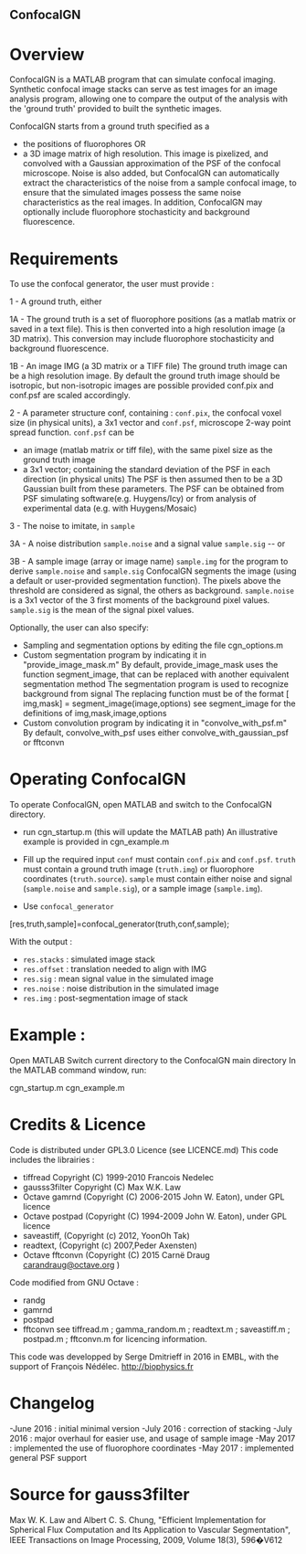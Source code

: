 ## ConfocalGN

# Overview

ConfocalGN is a MATLAB program that can simulate confocal imaging.
Synthetic confocal image stacks can serve as test images for an image analysis
program, allowing one to compare the output of the analysis with the 'ground truth'
provided to built the synthetic images.

ConfocalGN starts from a ground truth specified as a
- the positions of fluorophores
OR
- a 3D image matrix of high resolution. 
This image is pixelized, and convolved with a Gaussian approximation of the PSF 
of the confocal microscope. 
Noise is also added, but ConfocalGN can automatically extract the characteristics
of the noise from a sample confocal image, to ensure that the simulated images
possess the same noise characteristics as the real images. In addition, ConfocalGN may optionally include
fluorophore stochasticity and background fluorescence.

# Requirements

To use the confocal generator, the user must provide :

1 - A ground truth, either

1A - The ground truth is a set of fluorophore positions (as a matlab matrix or saved in a text file). 
This is then converted into a high resolution image (a 3D matrix). 
This conversion may include fluorophore stochasticity and background fluorescence.

1B - An image IMG (a 3D matrix or a TIFF file)
The ground truth image can be a high resolution image. By default the ground truth image
should be isotropic, but non-isotropic images are possible provided conf.pix and conf.psf are 
scaled accordingly. 

2 - A parameter structure conf, containing : `conf.pix`, the confocal voxel size (in physical units), a 3x1 vector
and `conf.psf`, microscope 2-way point spread function. 
`conf.psf` can be 
- an image (matlab matrix or tiff file), with the same pixel size as the ground truth image
- a 3x1 vector; containing the standard deviation of the PSF in each direction (in physical units)
The PSF is then assumed then to be a 3D Gaussian built from these parameters.
The PSF can be obtained from PSF simulating software(e.g. Huygens/Icy) or from analysis of experimental data (e.g. with Huygens/Mosaic)

3 - The noise to imitate, in `sample`

3A - A noise distribution `sample.noise` and a signal value `sample.sig`    -- or 

3B - A sample image (array or image name) `sample.img` for the program to derive `sample.noise` and `sample.sig`
    ConfocalGN segments the image (using a default or user-provided segmentation function).
    The pixels above the threshold are considered as signal, the others as background.
`sample.noise` is a 3x1 vector of the 3 first moments of the background pixel values.
`sample.sig` is the mean of the signal pixel values.


Optionally, the user can also specify:
- Sampling and segmentation options by editing the file cgn_options.m
- Custom segmentation program by indicating it in "provide_image_mask.m"
By default, provide_image_mask uses the function segment_image, 
that can be replaced with another equivalent segmentation method
    The segmentation program is used to recognize background from signal
    The replacing function must be of the format [ img,mask] = segment_image(image,options)
    see segment_image for the definitions of img,mask,image,options
- Custom convolution program by indicating it in "convolve_with_psf.m"
By default, convolve_with_psf uses either convolve_with_gaussian_psf or fftconvn

# Operating ConfocalGN

To operate ConfocalGN, open MATLAB and switch to the ConfocalGN directory.
- run cgn_startup.m (this will update the MATLAB path)
An illustrative example is provided in cgn_example.m

- Fill up the required input
`conf` must contain `conf.pix` and `conf.psf`. `truth` must contain a ground truth image (`truth.img`) or fluorophore coordinates (`truth.source`).
`sample` must contain either noise and signal (`sample.noise` and `sample.sig`), or a sample image (`sample.img`).

- Use `confocal_generator` 

[res,truth,sample]=confocal_generator(truth,conf,sample);

With the output :

- `res.stacks` : simulated image stack
- `res.offset` : translation needed to align with IMG
- `res.sig` : mean signal value in the simulated image
- `res.noise` : noise distribution in the simulated image
- `res.img` : post-segmentation image of stack


# Example :

Open MATLAB
Switch current directory to the ConfocalGN main directory
In the MATLAB command window, run:

cgn_startup.m 
cgn_example.m


# Credits & Licence

Code is distributed under GPL3.0 Licence (see LICENCE.md)
This code includes the librairies :
- tiffread Copyright (C) 1999-2010 Francois Nedelec
- gausss3filter Copyright (C) Max W.K. Law
- Octave gamrnd (Copyright (C) 2006-2015 John W. Eaton), under GPL licence
- Octave postpad (Copyright (C) 1994-2009 John W. Eaton), under GPL licence
- saveastiff, (Copyright (c) 2012, YoonOh Tak)
- readtext, (Copyright (c) 2007,Peder Axensten) 
- Octave fftconvn (Copyright (C) 2015 Carnë Draug <carandraug@octave.org> )


Code modified from GNU Octave : 
- randg
- gamrnd
- postpad
- fftconvn
see tiffread.m ; gamma_random.m ; readtext.m ; saveastiff.m ; postpad.m ; fftconvn.m for licencing information.

This code was developped by Serge Dmitrieff in 2016 in EMBL, with the support of François Nédélec.
http://biophysics.fr

# Changelog
-June 2016 : initial minimal version
-July 2016 : correction of stacking
-July 2016 : major overhaul for easier use, and usage of sample image
-May 2017 : implemented the use of fluorophore coordinates 
-May 2017 : implemented general PSF support

# Source for gauss3filter 
Max W. K. Law and Albert C. S. Chung, "Efficient Implementation for Spherical Flux Computation and Its Application to Vascular Segmentation",
IEEE Transactions on Image Processing, 2009, Volume 18(3), 596�V612
